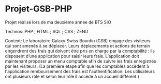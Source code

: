 # Projet-GSB-PHP

Projet réalisé lors de ma deuxième année de BTS SIO

Technos: PHP ; HTML ; SQL ; CSS ; ZEND

Context: Le laboratoire Galaxy Swiss Bourdin (GSB) engage des visiteurs qui sont amenés à se déplacer. Leurs déplacements et actions de terrain engendrent des frais qui doivent être pris en charge par la comptabilité : ils disposent d’une application pour saisir leurs frais. L’application doit maintenant proposer un menu comptable afin de suivre les frais enregistrés par les visiteurs. (La première étape afin que les comptables accèdent à l'application remboursement des frais est l'authentification. Les utilisateurs ont plusieurs rôle et selon leur rôle il accède à un accueil différent.)


